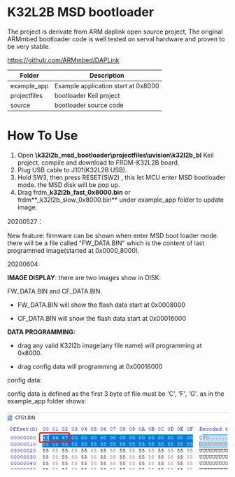 # K32L2B MSD bootloader



The project is derivate from ARM daplink open source project, The original ARMmbed bootloader code is well tested on serval hardware and proven to be very stable.

https://github.com/ARMmbed/DAPLink



| Folder       | Description                         |
| ------------ | ----------------------------------- |
| example_app  | Example application start at 0x8000 |
| projectfiles | bootloader Keil project             |
| source       | bootloader source code              |



# How To Use

1. Open **\k32l2b_msd_bootloader\projectfiles\uvision\k32l2b_bl**  Keil project, compile and download to FRDM-K32L2B board.
2. Plug USB cable to J101(K32L2B USB). 
3. Hold SW3, then press RESET(SW2) , this let MCU enter MSD bootloader mode. the MSD disk will be pop up.
4. Drag frdm_**k32l2b_fast_0x8000.bin** or frdm**_k32l2b_slow_0x8000.bin** under example_app folder to update image.



20200527：

New feature: firmware can be shown when enter MSD boot loader mode. there will be a file called "FW_DATA.BIN" which is the content of last programmed image(started at 0x0000_8000).



20200604:



**IMAGE DISPLAY**: there are two images show in DISK:

 FW_DATA.BIN and  CF_DATA.BIN.

* FW_DATA.BIN will show the flash data start at 0x0008000

* CF_DATA.BIN will show the flash data start at 0x00016000



**DATA PROGRAMMING:**

* drag any valid K32l2b image(any file name) will programming at 0x8000.

* drag config data will programming at 0x00016000

config data:

config data is defined as the first 3 byte of file must be 'C', 'F', 'G'. as in the example_app folder shows:

![](./img/cfgdata.png)





